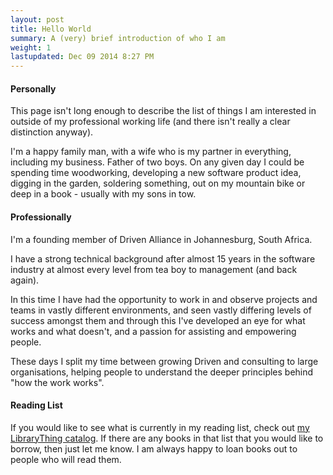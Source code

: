 ```yaml
---
layout: post
title: Hello World
summary: A (very) brief introduction of who I am
weight: 1
lastupdated: Dec 09 2014 8:27 PM
---
```


<h4>Personally</h4>

This page isn't long enough to describe the list of things I am interested in outside of my professional working life (and there isn't really a clear distinction anyway).

I'm a happy family man, with a wife who is my partner in everything, including my business. Father of two boys. On any given day I could be spending time woodworking, developing a new software product idea, digging in the garden, soldering something, out on my mountain bike or deep in a book - usually with my sons in tow.

<h4>Professionally</h4>

I'm a founding member of Driven Alliance in Johannesburg, South Africa.

I have a strong technical background after almost 15 years in the software industry at almost every level from tea boy to management (and back again).

In this time I have had the opportunity to work in and observe projects and teams in vastly different environments, and seen vastly differing levels of success amongst them and through this I've developed an eye for what works and what doesn't, and a passion for assisting and empowering people.

These days I split my time between growing Driven and consulting to large organisations, helping people to understand the deeper principles behind "how the work works".


<h4>Reading List</h4>
If you would like to see what is currently in my reading list, check out <a href="www.librarything.com/catalog/KevinTrethewey">my LibraryThing catalog</a>. If there are any books in that list that you would like to borrow, then just let me know. I am always happy to loan books out to people who will read them.